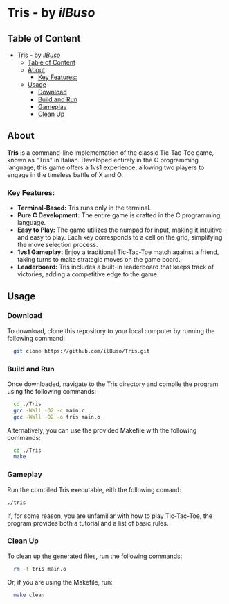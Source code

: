 # Tris - by *ilBuso*

## Table of Content
- [Tris - by *ilBuso*](#tris---by-ilbuso)
  - [Table of Content](#table-of-content)
  - [About](#about)
    - [Key Features:](#key-features)
  - [Usage](#usage)
    - [Download](#download)
    - [Build and Run](#build-and-run)
    - [Gameplay](#gameplay)
    - [Clean Up](#clean-up)

## About

**Tris** is a command-line implementation of the classic Tic-Tac-Toe game, known as "Tris" in Italian. Developed entirely in the C programming language, this game offers a 1vs1 experience, allowing two players to engage in the timeless battle of X and O.

### Key Features:
- **Terminal-Based:** Tris runs only in the terminal.
- **Pure C Development:** The entire game is crafted in the C programming language.
- **Easy to Play:** The game utilizes the numpad for input, making it intuitive and easy to play. Each key corresponds to a cell on the grid, simplifying the move selection process.
- **1vs1 Gameplay:** Enjoy a traditional Tic-Tac-Toe match against a friend, taking turns to make strategic moves on the game board.
- **Leaderboard:** Tris includes a built-in leaderboard that keeps track of victories, adding a competitive edge to the game.


## Usage

### Download
To download, clone this repository to your local computer by running the following command:
```Bash
  git clone https://github.com/ilBuso/Tris.git
```

### Build and Run
Once downloaded, navigate to the Tris directory and compile the program using the following commands:
```Bash
  cd ./Tris
  gcc -Wall -O2 -c main.c
  gcc -Wall -O2 -o tris main.o
```
Alternatively, you can use the provided Makefile with the following commands:
```Bash
  cd ./Tris
  make
```

### Gameplay
Run the compiled Tris executable, eith the following comand:

```Bash
./tris
```
If, for some reason, you are unfamiliar with how to play Tic-Tac-Toe, the program provides both a tutorial and a list of basic rules.

### Clean Up

To clean up the generated files, run the following commands:
```Bash
  rm -f tris main.o
```
Or, if you are using the Makefile, run:
```Bash
  make clean
```

